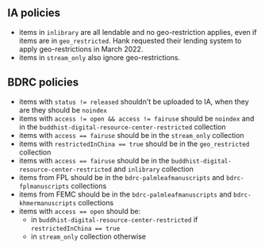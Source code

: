 ## IA policies

- items in `inlibrary` are all lendable and no geo-restriction applies, even if items are in `geo_restricted`. Hank requested their lending system to apply geo-restrictions in March 2022.
- items in `stream_only` also ignore geo-restrictions.

## BDRC policies

- items with `status != released` shouldn't be uploaded to IA, when they are they should be `noindex`
- items with `access != open && access != fairuse` should be `noindex` and in the `buddhist-digital-resource-center-restricted` collection
- items with `access == fairuse` should be in the `stream_only` collection
- items with `restrictedInChina == true` should be in the `geo_restricted` collection
- items with `access == fairuse` should be in the `buddhist-digital-resource-center-restricted` and `inlibrary` collection
- items from FPL should be in the `bdrc-palmleafmanuscripts` and `bdrc-fplmanuscripts` collections
- items from FEMC should be in the `bdrc-palmleafmanuscripts` and `bdrc-khmermanuscripts` collections
- items with `access == open` should be:
   * in `buddhist-digital-resource-center-restricted` if `restrictedInChina == true`
   * in `stream_only` collection otherwise